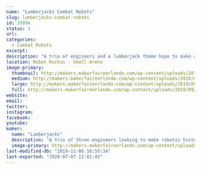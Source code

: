 ```yaml
---
name: "Lumberjacks Combat Robots"
slug: lumberjacks-combat-robots
id: 37894
status: 1
url: 
categories:
  - Combat Robots
excerpt:
description: "A trio of engineers and a lumberjack theme hope to make an impact at Robot Ruckus!"
location: Robot Ruckus - Small Arena
image-primary:
  thumbnail: http://makers.makerfaireorlando.com/wp-content/uploads/2019/09/vert3armor1-150x150.jpg
  medium: http://makers.makerfaireorlando.com/wp-content/uploads/2019/09/vert3armor1-300x232.jpg
  large: http://makers.makerfaireorlando.com/wp-content/uploads/2019/09/vert3armor1-1024x791.jpg
  full: http://makers.makerfaireorlando.com/wp-content/uploads/2019/09/vert3armor1.jpg
website: 
email: 
twitter: 
instagram: 
facebook: 
youtube: 
maker:
  name: "Lumberjacks"
  description: "A trio of three engineers looking to make robotic history"
  image-primary: http://makers.makerfaireorlando.com/wp-content/uploads/2019/11/lumberjacks.jpg
last-modified-db: "2019-11-06 16:55:34"
last-exported: "2020-07-07 11:01:41"
---
```

